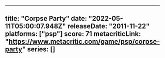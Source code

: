 
---
title: "Corpse Party"
date: "2022-05-11T05:00:07.948Z"
releaseDate: "2011-11-22"
platforms: ["psp"]
score: 71
metacriticLink: "https://www.metacritic.com/game/psp/corpse-party"
series: []
---
